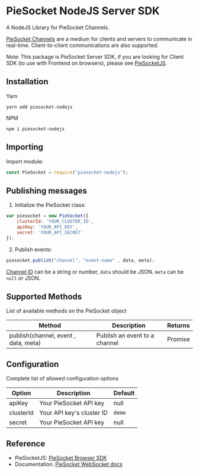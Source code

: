 # PieSocket NodeJS Server SDK

A NodeJS Library for PieSocket Channels.

[PieSocket Channels](https://www.piesocket.com/blog/channels/) are a medium for clients and servers to communicate in real-time. Client-to-client communications are also supported.

Note: This package is PieSocket Server SDK, if you are looking for Client SDK (to use with Frontend on browsers), please see [PieSocketJS](https://github.com/piesocket/piesocket-js).
## Installation

Yarn
```
yarn add piesocket-nodejs
```

NPM
```
npm i piesocket-nodejs
```

## Importing

Import module:

```javascript
const PieSocket = require("piesocket-nodejs");
```



## Publishing messages

1. Initialize the PieSocket class:
```javascript
var piesocket = new PieSocket({
    clusterId: 'YOUR_CLUSTER_ID',
    apiKey: 'YOUR_API_KEY',
    secret: 'YOUR_API_SECRET'
});
```

2. Publish events:
```javascript
piesocket.publish("channel", "event-name" , data, meta);
```
[Channel ID](https://www.piesocket.com/docs/3.0/overview) can be a string or number,
`data` should be JSON.
`meta` can be `null` or JSON.

## Supported Methods
List of available methods on the PieSocket object

| Method                | Description                                     | Returns  |
| ----------------------------- | ----------------------------------------------------------------------------- | -------------- |
| publish(channel, event , data, meta)    | Publish an event to a channel                       |  Promise |




## Configuration
Complete list of allowed configuration options

| Option                | Description                                     | Default  |
| ----------------------------- | ----------------------------------------------------------------------------- | -------------- |
| apiKey             | Your PieSocket API key                |  null |
| clusterId          | Your API key's cluster ID                       |  `demo` |
| secret             | Your PieSocket API key                       |  null |

  
## Reference
- PieSocketJS: [PieSocket Browser SDK](https://github.com/piesocket/piesocket-js)
- Documentation: [PieSocket WebSocket docs](https://piesocket.com/docs)